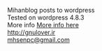 Mihanblog posts to wordpress
<br>
Tested on wordpress 4.8.3
<br>
More info <a href='https://gnulover.ir/2017/11/10/%D8%A7%D9%86%D8%AA%D9%82%D8%A7%D9%84-%D9%BE%D8%B3%D8%AA-%D9%87%D8%A7%DB%8C-%D9%85%DB%8C%D9%87%D9%86-%D8%A8%D9%84%D8%A7%DA%AF-%D8%A8%D9%87-%D9%88%D8%B1%D8%AF%D9%BE%D8%B1%D8%B3/'>More info here</a>
<br>
http://gnulover.ir
<br>
mhsenpc@gmail.com

